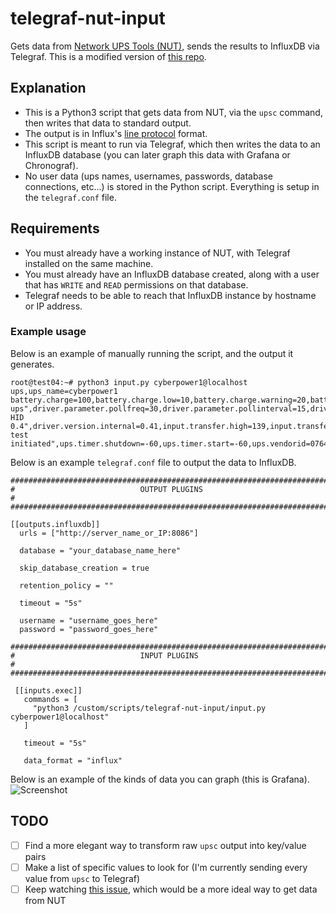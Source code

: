# telegraf-nut-input

Gets data from [Network UPS Tools (NUT)](https://networkupstools.org/), sends the results to InfluxDB via Telegraf. This is a modified version of [this repo](https://github.com/spidertyler2005/ups-telegraf/tree/patch-1).

## Explanation

  - This is a Python3 script that gets data from NUT, via the `upsc` command, then writes that data to standard output.
  - The output is in Influx's [line protocol](https://docs.influxdata.com/influxdb/v1.8/write_protocols/line_protocol_reference/#) format.
  - This script is meant to run via Telegraf, which then writes the data to an InfluxDB database (you can later graph this data with Grafana or Chronograf).
  - No user data (ups names, usernames, passwords, database connections, etc...) is stored in the Python script. Everything is setup in the `telegraf.conf` file.

## Requirements

  - You must already have a working instance of NUT, with Telegraf installed on the same machine.
  - You must already have an InfluxDB database created, along with a user that has `WRITE` and `READ` permissions on that database.
  - Telegraf needs to be able to reach that InfluxDB instance by hostname or IP address.

### Example usage

Below is an example of manually running the script, and the output it generates.
```
root@test04:~# python3 input.py cyberpower1@localhost
ups,ups_name=cyberpower1 battery.charge=100,battery.charge.low=10,battery.charge.warning=20,battery.mfr.date="CPS",battery.runtime=7140,battery.runtime.low=300,battery.type="PbAcid",battery.voltage=24.0,battery.voltage.nominal=24,device.mfr="CPS",device.model="CP1500PFCLCD",device.serial=000000000000,device.type="ups",driver.name="usbhid-ups",driver.parameter.pollfreq=30,driver.parameter.pollinterval=15,driver.parameter.port="auto",driver.parameter.synchronous="no",driver.version="2.7.4",driver.version.data="CyberPower HID 0.4",driver.version.internal=0.41,input.transfer.high=139,input.transfer.low=88,input.voltage=120.0,input.voltage.nominal=120,output.voltage=136.0,ups.beeper.status="disabled",ups.delay.shutdown=20,ups.delay.start=30,ups.load=5,ups.mfr="CPS",ups.model="CP1500PFCLCD",ups.productid=0501,ups.realpower.nominal=900,ups.serial=000000000000,ups.status="OL",ups.test.result="No test initiated",ups.timer.shutdown=-60,ups.timer.start=-60,ups.vendorid=0764
```

Below is an example `telegraf.conf` file to output the data to InfluxDB.
```
###############################################################################
#                            OUTPUT PLUGINS                                   #
###############################################################################

[[outputs.influxdb]]
  urls = ["http://server_name_or_IP:8086"]

  database = "your_database_name_here"

  skip_database_creation = true

  retention_policy = ""

  timeout = "5s"

  username = "username_goes_here"
  password = "password_goes_here"

###############################################################################
#                            INPUT PLUGINS                                    #
###############################################################################

 [[inputs.exec]]
   commands = [
     "python3 /custom/scripts/telegraf-nut-input/input.py cyberpower1@localhost"
   ]

   timeout = "5s"

   data_format = "influx"
```

Below is an example of the kinds of data you can graph (this is Grafana).
![Screenshot](https://github.com/loganmarchione/telegraf-nut-input/raw/master/grafana.png)

## TODO
- [ ] Find a more elegant way to transform raw `upsc` output into key/value pairs
- [ ] Make a list of specific values to look for (I'm currently sending every value from `upsc` to Telegraf)
- [ ] Keep watching [this issue](https://github.com/influxdata/telegraf/issues/6316), which would be a more ideal way to get data from NUT
